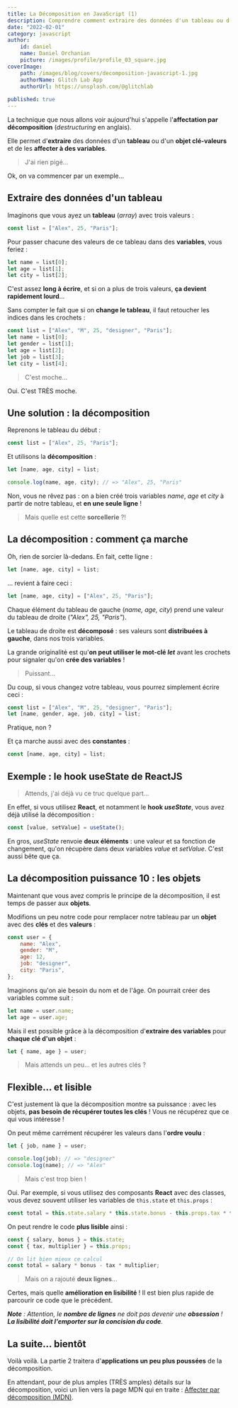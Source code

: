 ```yaml
---
title: La Décomposition en JavaScript (1)
description: Comprendre comment extraire des données d'un tableau ou d'un objet pour créer directement des variables. 
date: "2022-02-01"
category: javascript
author:
    id: daniel
    name: Daniel Orchanian
    picture: /images/profile/profile_03_square.jpg
coverImage:
    path: /images/blog/covers/decomposition-javascript-1.jpg
    authorName: Glitch Lab App
    authorUrl: https://unsplash.com/@glitchlab
  
published: true
---
```


La technique que nous allons voir aujourd'hui s'appelle l'**affectation par décomposition** (_destructuring_ en anglais).

Elle permet d'**extraire** des données d'un **tableau** ou d'un **objet clé-valeurs** et de les **affecter à des variables**.

> J'ai rien pigé...

Ok, on va commencer par un exemple...


## Extraire des données d'un tableau

Imaginons que vous ayez un **tableau** (_array_) avec trois valeurs :

```js
const list = ["Alex", 25, "Paris"];
```

Pour passer chacune des valeurs de ce tableau dans des **variables**, vous feriez :

```js
let name = list[0];
let age = list[1];
let city = list[2];
```

C'est assez **long à écrire**, et si on a plus de trois valeurs, **ça devient rapidement lourd**...

Sans compter le fait que si on **change le tableau**, il faut retoucher les indices dans les crochets :

```js
const list = ["Alex", "M", 25, "designer", "Paris"];
let name = list[0];
let gender = list[1];
let age = list[2];
let job = list[3];
let city = list[4];
```

> C'est moche...

Oui. C'est TRÈS moche.


## Une solution : la décomposition

Reprenons le tableau du début :

```js
const list = ["Alex", 25, "Paris"];
```

Et utilisons la **décomposition** :

```js
let [name, age, city] = list;

console.log(name, age, city); // => "Alex", 25, "Paris"
```

Non, vous ne rêvez pas : on a bien créé trois variables _name_, _age_ et _city_ à partir de notre tableau, et **en une seule ligne** !

> Mais quelle est cette **sorcellerie** ?!


## La décomposition : comment ça marche

Oh, rien de sorcier là-dedans. En fait, cette ligne :

```js
let [name, age, city] = list;
```

... revient à faire ceci :

```js
let [name, age, city] = ["Alex", 25, "Paris"];
```

Chaque élément du tableau de gauche (_name, age, city_) prend une valeur du tableau de droite (_"Alex", 25, "Paris"_).

Le tableau de droite est **décomposé** : ses valeurs sont **distribuées à gauche**, dans nos trois variables.

La grande originalité est qu'**on peut utiliser le mot-clé _let_** avant les crochets pour signaler qu'on **crée des variables** !

> Puissant...

Du coup, si vous changez votre tableau, vous pourrez simplement écrire ceci :

```js
const list = ["Alex", "M", 25, "designer", "Paris"];
let [name, gender, age, job, city] = list;
```

Pratique, non ?

Et ça marche aussi avec des **constantes** :

```js
const [name, age, city] = list;
```


## Exemple : le hook useState de ReactJS

> Attends, j'ai déjà vu ce truc quelque part...

En effet, si vous utilisez **React**, et notamment le **hook _useState_**, vous avez déjà utilisé la décomposition :

```js
const [value, setValue] = useState();
```

En gros, _useState_ renvoie **deux éléments** : une valeur et sa fonction de changement, qu'on récupère dans deux variables _value_ et _setValue_. C'est aussi bête que ça.


## La décomposition puissance 10 : les objets

Maintenant que vous avez compris le principe de la décomposition, il est temps de passer aux **objets**.

Modifions un peu notre code pour remplacer notre tableau par un **objet** avec des **clés** et des **valeurs** :

```js
const user = {
    name: "Alex",
    gender: "M",
    age: 12,
    job: "designer",
    city: "Paris",
};
```

Imaginons qu'on aie besoin du nom et de l'âge. On pourrait créer des variables comme suit :

```js
let name = user.name;
let age = user.age;
```

Mais il est possible grâce à la décomposition d'**extraire des variables** pour **chaque clé d'un objet** :

```js
let { name, age } = user;
```

> Mais attends un peu... et les autres clés ?


## Flexible... et lisible

C'est justement là que la décomposition montre sa puissance : avec les objets, **pas besoin de récupérer toutes les clés** ! Vous ne récupérez que ce qui vous intéresse !

On peut même carrément récupérer les valeurs dans l'**ordre voulu** :

```js
let { job, name } = user;

console.log(job); // => "designer"
console.log(name); // => "Alex"
```

> Mais c'est trop bien !

Oui. Par exemple, si vous utilisez des composants **React** avec des classes, vous devez souvent utiliser les variables de `this.state` et `this.props` :

```js
const total = this.state.salary * this.state.bonus - this.props.tax * this.props.multiplier;
```

On peut rendre le code **plus lisible** ainsi :

```js
const { salary, bonus } = this.state;
const { tax, multiplier } = this.props;

// On lit bien mieux ce calcul
const total = salary * bonus - tax * multiplier;
```

> Mais on a rajouté **deux lignes**...

Certes, mais quelle **amélioration en lisibilité** ! Il est bien plus rapide de parcourir ce code que le précédent.

_**Note** : Attention, le **nombre de lignes** ne doit pas devenir une **obsession** ! **La lisibilité doit l'emporter sur la concision du code**._


## La suite... bientôt

Voilà voilà. La partie 2 traitera d'**applications un peu plus poussées** de la décomposition.

En attendant, pour de plus amples (TRÈS amples) détails sur la décomposition, voici un lien vers la page MDN qui en traite : [Affecter par décomposition (MDN)](https://developer.mozilla.org/fr/docs/Web/JavaScript/Reference/Operators/Destructuring_assignment).
